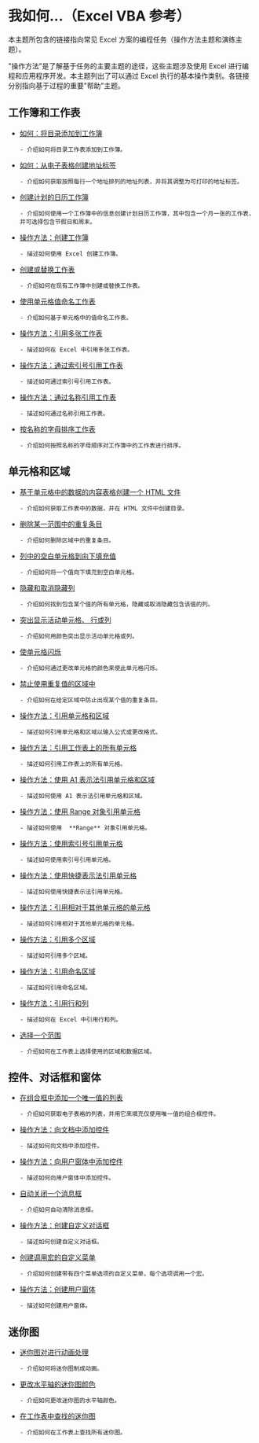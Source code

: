
# 我如何...（Excel VBA 参考）

本主题所包含的链接指向常见 Excel 方案的编程任务（操作方法主题和演练主题）。

"操作方法"是了解基于任务的主要主题的途径，这些主题涉及使用 Excel 进行编程和应用程序开发。本主题列出了可以通过 Excel 执行的基本操作类别。各链接分别指向基于过程的重要"帮助"主题。

## 工作簿和工作表


- [如何：将目录添加到工作簿](fc61a9c1-d651-502a-c8d4-d6a570898191.md)
    
      - 介绍如何将目录工作表添加到工作簿。
    
- [如何：从电子表格创建地址标签](6c08634c-8137-9c27-f4de-390a2b8ffb4c.md)
    
      - 介绍如何获取按照每行一个地址排列的地址列表，并将其调整为可打印的地址标签。
    
- [创建计划的日历工作簿](0f0f4946-c04c-4866-a6dd-79101df7bafb.md)
    
      - 介绍如何使用一个工作簿中的信息创建计划日历工作簿，其中包含一个月一张的工作表，并可选择包含节假日和周末。
    
- [操作方法：创建工作簿](b505b4bc-a3c3-3362-28cb-c119c2af5a3d.md)
    
      - 描述如何使用 Excel 创建工作簿。
    
- [创建或替换工作表](227df739-3e66-4d23-8168-da43f552fbe0.md)
    
      - 介绍如何在现有工作簿中创建或替换工作表。
    
- [使用单元格值命名工作表](a5553191-cfe1-4d5b-b69e-8052d466c8db.md)
    
      - 介绍如何基于单元格中的值命名工作表。
    
- [操作方法：引用多张工作表](70641be2-04fc-d8d7-631b-c87e6c270957.md)
    
      - 描述如何在 Excel 中引用多张工作表。
    
- [操作方法：通过索引号引用工作表](dc947b43-8e96-733a-72e8-3487a4ad9e96.md)
    
      - 描述如何通过索引号引用工作表。
    
- [操作方法：通过名称引用工作表](8e58c0d0-ff97-fb00-6afc-f14e2f9c425d.md)
    
      - 描述如何通过名称引用工作表。
    
- [按名称的字母排序工作表](20ec8072-4886-40bc-8784-ab3d100d613a.md)
    
      - 介绍如何按照名称的字母顺序对工作簿中的工作表进行排序。
    

## 单元格和区域


- [基于单元格中的数据的内容表格创建一个 HTML 文件](06cc875a-22dc-4d83-86e3-99fa142f2426.md)
    
      - 介绍如何获取工作表中的数据，并在 HTML 文件中创建目录。
    
- [删除某一范围中的重复条目](22ca07fd-1f69-409a-85e1-247740d87e8e.md)
    
      - 介绍如何删除区域中的重复条目。
    
- [列中的空白单元格到向下填充值](3d92a4c3-b2fa-4f7c-be97-2ffbf2f2bb06.md)
    
      - 介绍如何将一个值向下填充到空白单元格。
    
- [隐藏和取消隐藏列](fbfd24bb-9862-4895-9ac4-3e4f92197ede.md)
    
      - 介绍如何找到包含某个值的所有单元格，隐藏或取消隐藏包含该值的列。
    
- [突出显示活动单元格、 行或列](51a30ffb-77f2-4bd7-8eb6-b6781dc55d43.md)
    
      - 介绍如何用颜色突出显示活动单元格或列。
    
- [使单元格闪烁](0494fc11-b3d5-4462-aa57-31756cd5a2e7.md)
    
      - 介绍如何通过更改单元格的颜色来使此单元格闪烁。
    
- [禁止使用重复值的区域中](5d5701a1-a2d2-438b-b420-f5436529bc0e.md)
    
      - 介绍如何在给定区域中防止出现某个值的重复条目。
    
- [操作方法：引用单元格和区域](a16caa8d-21c9-ff33-347b-ce671248a92d.md)
    
      - 描述如何引用单元格和区域以输入公式或更改格式。
    
- [操作方法：引用工作表上的所有单元格](fbed1840-e9eb-a7a0-f780-f98939e9bac6.md)
    
      - 描述如何引用工作表上的所有单元格。
    
- [操作方法：使用 A1 表示法引用单元格和区域](c98741c5-465e-137f-872d-185a20068d4a.md)
    
      - 描述如何使用 A1 表示法引用单元格和区域。
    
- [操作方法：使用 Range 对象引用单元格](89c2d61d-823a-9376-d827-2ec5ae200d80.md)
    
      - 描述如何使用  **Range** 对象引用单元格。
    
- [操作方法：使用索引号引用单元格](5671563b-9a20-3124-58d9-cfa02fac5312.md)
    
      - 描述如何使用索引号引用单元格。
    
- [操作方法：使用快捷表示法引用单元格](32426c8d-a2f6-dae5-7507-ff19582fa170.md)
    
      - 描述如何使用快捷表示法引用单元格。
    
- [操作方法：引用相对于其他单元格的单元格](fbdcddea-917c-1813-57a5-21df1c8102de.md)
    
      - 描述如何引用相对于其他单元格的单元格。
    
- [操作方法：引用多个区域](11ac8eec-c754-d4e9-373c-84f04355d198.md)
    
      - 描述如何引用多个区域。
    
- [操作方法：引用命名区域](74119715-2208-b932-f47c-7fad334c3fc6.md)
    
      - 描述如何引用命名区域。
    
- [操作方法：引用行和列](a03acade-9e40-6a26-6a48-2d7a76d0f722.md)
    
      - 描述如何在 Excel 中引用行和列。
    
- [选择一个范围](4ec2e533-74b3-448d-90aa-1e2a624490b8.md)
    
      - 介绍如何在工作表上选择使用的区域和数据区域。
    

## 控件、对话框和窗体


- [在组合框中添加一个唯一值的列表](e2fa08b1-99bd-49fa-b1a2-5b693f7015e7.md)
    
      - 介绍如何获取电子表格的列表，并用它来填充仅使用唯一值的组合框控件。
    
- [操作方法：向文档中添加控件](bd0ddd99-4b38-f9e9-7dfd-4ae271355f5e.md)
    
      - 描述如何向文档中添加控件。
    
- [操作方法：向用户窗体中添加控件](a545be34-b5ed-0146-8de7-422dd4732817.md)
    
      - 描述如何向用户窗体中添加控件。
    
- [自动关闭一个消息框](e4a38fbe-6bed-45dd-98cd-d10376f84322.md)
    
      - 介绍如何自动清除消息框。
    
- [操作方法：创建自定义对话框](ee156753-b6f8-3394-0a4c-a3940026579d.md)
    
      - 描述如何创建自定义对话框。
    
- [创建调用宏的自定义菜单](925976ab-e2ef-4b71-aa06-62fe6ac8a4c3.md)
    
      - 介绍如何创建带有四个菜单选项的自定义菜单，每个选项调用一个宏。
    
- [操作方法：创建用户窗体](edfa337f-0cb4-480e-4563-66ab45515e8d.md)
    
      - 描述如何创建用户窗体。
    

## 迷你图


- [迷你图对进行动画处理](9a0062c5-4d7a-4236-82c2-7c51fba6f3c9.md)
    
      - 介绍如何将迷你图制成动画。
    
- [更改水平轴的迷你图颜色](46e1bf49-9971-4597-8c03-63b7a6d7c6a1.md)
    
      - 介绍如何更改迷你图的水平轴颜色。
    
- [在工作表中查找的迷你图](39739eaf-638d-41b1-80f2-c4513fc42317.md)
    
      - 介绍如何在工作表上查找所有迷你图。
    
